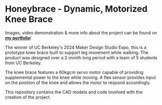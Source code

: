 # Honeybrace - Dynamic, Motorized Knee Brace

Images, video demonstration & more info about the project can be found on [**my portfolio**](https://www.alantran.me/projects/honeybrace)!

The winner of UC Berkeley's 2024 Maker Design Studio Expo, this is a prototype knee brace built to support leg movement while walking. The product was designed over a 2 month long period with a team of 5 students from UC Berkeley. 

The knee brace features a 60kgcm servo motor capable of providing supplemental power to the knee while moving. A flex sensor provides input on the position of the knee and allows the motor to respond accordingly. 

This repository contains the CAD models and code involved with the creation of the project.
